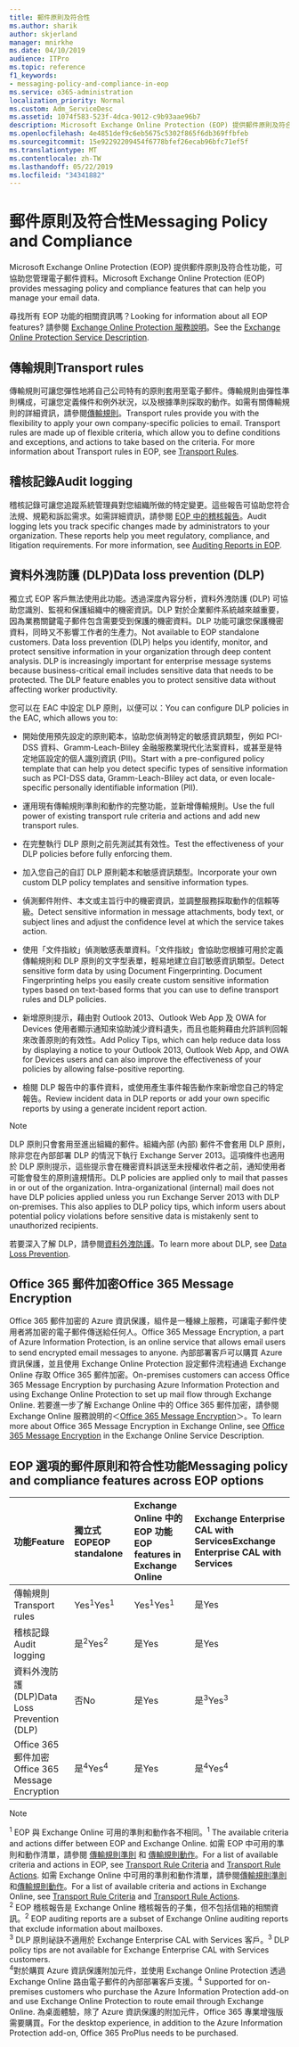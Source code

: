 ```yaml
---
title: 郵件原則及符合性
ms.author: sharik
author: skjerland
manager: mnirkhe
ms.date: 04/10/2019
audience: ITPro
ms.topic: reference
f1_keywords:
- messaging-policy-and-compliance-in-eop
ms.service: o365-administration
localization_priority: Normal
ms.custom: Adm_ServiceDesc
ms.assetid: 1074f583-523f-4dca-9012-c9b93aae96b7
description: Microsoft Exchange Online Protection (EOP) 提供郵件原則及符合性功能，可協助您管理電子郵件資料。
ms.openlocfilehash: 4e4851def9c6eb5675c5302f865f6db369ffbfeb
ms.sourcegitcommit: 15e92292209454f6778bfef26ecab96bfc71ef5f
ms.translationtype: MT
ms.contentlocale: zh-TW
ms.lasthandoff: 05/22/2019
ms.locfileid: "34341882"
---
```

# <a name="messaging-policy-and-compliance"></a><span data-ttu-id="a3448-103">郵件原則及符合性</span><span class="sxs-lookup"><span data-stu-id="a3448-103">Messaging Policy and Compliance</span></span>

<span data-ttu-id="a3448-104">Microsoft Exchange Online Protection (EOP) 提供郵件原則及符合性功能，可協助您管理電子郵件資料。</span><span class="sxs-lookup"><span data-stu-id="a3448-104">Microsoft Exchange Online Protection (EOP) provides messaging policy and compliance features that can help you manage your email data.</span></span>
  
<span data-ttu-id="a3448-105">尋找所有 EOP 功能的相關資訊嗎？</span><span class="sxs-lookup"><span data-stu-id="a3448-105">Looking for information about all EOP features?</span></span> <span data-ttu-id="a3448-106">請參閱 [Exchange Online Protection 服務說明](exchange-online-protection-service-description.md)。</span><span class="sxs-lookup"><span data-stu-id="a3448-106">See the [Exchange Online Protection Service Description](exchange-online-protection-service-description.md).</span></span>
  
## <a name="transport-rules"></a><span data-ttu-id="a3448-107">傳輸規則</span><span class="sxs-lookup"><span data-stu-id="a3448-107">Transport rules</span></span>
<span data-ttu-id="a3448-108"><a name="BKMK_transportrules"> </a></span><span class="sxs-lookup"><span data-stu-id="a3448-108"></span></span>

<span data-ttu-id="a3448-p102">傳輸規則可讓您彈性地將自己公司特有的原則套用至電子郵件。傳輸規則由彈性準則構成，可讓您定義條件和例外狀況，以及根據準則採取的動作。如需有關傳輸規則的詳細資訊，請參閱[傳輸規則](https://go.microsoft.com/fwlink/p/?LinkId=320399)。</span><span class="sxs-lookup"><span data-stu-id="a3448-p102">Transport rules provide you with the flexibility to apply your own company-specific policies to email. Transport rules are made up of flexible criteria, which allow you to define conditions and exceptions, and actions to take based on the criteria. For more information about Transport rules in EOP, see [Transport Rules](https://go.microsoft.com/fwlink/p/?LinkId=320399).</span></span>
  
## <a name="audit-logging"></a><span data-ttu-id="a3448-112">稽核記錄</span><span class="sxs-lookup"><span data-stu-id="a3448-112">Audit logging</span></span>
<span data-ttu-id="a3448-113"><a name="BKMK_auditlogging"> </a></span><span class="sxs-lookup"><span data-stu-id="a3448-113"></span></span>

<span data-ttu-id="a3448-p103">稽核記錄可讓您追蹤系統管理員對您組織所做的特定變更。這些報告可協助您符合法規、規範和訴訟需求。如需詳細資訊，請參閱 [EOP 中的稽核報告](https://go.microsoft.com/fwlink/p/?LinkId=314258)。</span><span class="sxs-lookup"><span data-stu-id="a3448-p103">Audit logging lets you track specific changes made by administrators to your organization. These reports help you meet regulatory, compliance, and litigation requirements. For more information, see [Auditing Reports in EOP](https://go.microsoft.com/fwlink/p/?LinkId=314258).</span></span>
  
## <a name="data-loss-prevention-dlp"></a><span data-ttu-id="a3448-117">資料外洩防護 (DLP)</span><span class="sxs-lookup"><span data-stu-id="a3448-117">Data loss prevention (DLP)</span></span>
<span data-ttu-id="a3448-118"><a name="BKMK_datalossprevention"> </a></span><span class="sxs-lookup"><span data-stu-id="a3448-118"></span></span>

<span data-ttu-id="a3448-p104">獨立式 EOP 客戶無法使用此功能。透過深度內容分析，資料外洩防護 (DLP) 可協助您識別、監視和保護組織中的機密資訊。DLP 對於企業郵件系統越來越重要，因為業務關鍵電子郵件包含需要受到保護的機密資料。DLP 功能可讓您保護機密資料，同時又不影響工作者的生產力。</span><span class="sxs-lookup"><span data-stu-id="a3448-p104">Not available to EOP standalone customers. Data loss prevention (DLP) helps you identify, monitor, and protect sensitive information in your organization through deep content analysis. DLP is increasingly important for enterprise message systems because business-critical email includes sensitive data that needs to be protected. The DLP feature enables you to protect sensitive data without affecting worker productivity.</span></span>
  
<span data-ttu-id="a3448-123">您可以在 EAC 中設定 DLP 原則，以便可以：</span><span class="sxs-lookup"><span data-stu-id="a3448-123">You can configure DLP policies in the EAC, which allows you to:</span></span>
  
- <span data-ttu-id="a3448-124">開始使用預先設定的原則範本，協助您偵測特定的敏感資訊類型，例如 PCI-DSS 資料、Gramm-Leach-Bliley 金融服務業現代化法案資料，或甚至是特定地區設定的個人識別資訊 (PII)。</span><span class="sxs-lookup"><span data-stu-id="a3448-124">Start with a pre-configured policy template that can help you detect specific types of sensitive information such as PCI-DSS data, Gramm-Leach-Bliley act data, or even locale-specific personally identifiable information (PII).</span></span>
    
- <span data-ttu-id="a3448-125">運用現有傳輸規則準則和動作的完整功能，並新增傳輸規則。</span><span class="sxs-lookup"><span data-stu-id="a3448-125">Use the full power of existing transport rule criteria and actions and add new transport rules.</span></span>
    
- <span data-ttu-id="a3448-126">在完整執行 DLP 原則之前先測試其有效性。</span><span class="sxs-lookup"><span data-stu-id="a3448-126">Test the effectiveness of your DLP policies before fully enforcing them.</span></span>
    
- <span data-ttu-id="a3448-127">加入您自己的自訂 DLP 原則範本和敏感資訊類型。</span><span class="sxs-lookup"><span data-stu-id="a3448-127">Incorporate your own custom DLP policy templates and sensitive information types.</span></span>
    
- <span data-ttu-id="a3448-128">偵測郵件附件、本文或主旨行中的機密資訊，並調整服務採取動作的信賴等級。</span><span class="sxs-lookup"><span data-stu-id="a3448-128">Detect sensitive information in message attachments, body text, or subject lines and adjust the confidence level at which the service takes action.</span></span>
    
- <span data-ttu-id="a3448-p105">使用「文件指紋」偵測敏感表單資料。「文件指紋」會協助您根據可用於定義傳輸規則和 DLP 原則的文字型表單，輕易地建立自訂敏感資訊類型。</span><span class="sxs-lookup"><span data-stu-id="a3448-p105">Detect sensitive form data by using Document Fingerprinting. Document Fingerprinting helps you easily create custom sensitive information types based on text-based forms that you can use to define transport rules and DLP policies.</span></span>
    
- <span data-ttu-id="a3448-131">新增原則提示，藉由對 Outlook 2013、Outlook Web App 及 OWA for Devices 使用者顯示通知來協助減少資料遺失，而且也能夠藉由允許誤判回報來改善原則的有效性。</span><span class="sxs-lookup"><span data-stu-id="a3448-131">Add Policy Tips, which can help reduce data loss by displaying a notice to your Outlook 2013, Outlook Web App, and OWA for Devices users and can also improve the effectiveness of your policies by allowing false-positive reporting.</span></span>
    
- <span data-ttu-id="a3448-132">檢閱 DLP 報告中的事件資料，或使用產生事件報告動作來新增您自己的特定報告。</span><span class="sxs-lookup"><span data-stu-id="a3448-132">Review incident data in DLP reports or add your own specific reports by using a generate incident report action.</span></span>
    
> [!NOTE]
> <span data-ttu-id="a3448-p106">DLP 原則只會套用至進出組織的郵件。組織內部 (內部) 郵件不會套用 DLP 原則，除非您在內部部署 DLP 的情況下執行 Exchange Server 2013。這項條件也適用於 DLP 原則提示，這些提示會在機密資料誤送至未授權收件者之前，通知使用者可能會發生的原則違規情形。</span><span class="sxs-lookup"><span data-stu-id="a3448-p106">DLP policies are applied only to mail that passes in or out of the organization. Intra-organizational (internal) mail does not have DLP policies applied unless you run Exchange Server 2013 with DLP on-premises. This also applies to DLP policy tips, which inform users about potential policy violations before sensitive data is mistakenly sent to unauthorized recipients.</span></span> 
  
<span data-ttu-id="a3448-136">若要深入了解 DLP，請參閱[資料外洩防護](https://go.microsoft.com/fwlink/p/?LinkId=320398)。</span><span class="sxs-lookup"><span data-stu-id="a3448-136">To learn more about DLP, see [Data Loss Prevention](https://go.microsoft.com/fwlink/p/?LinkId=320398).</span></span>
  
## <a name="office-365-message-encryption"></a><span data-ttu-id="a3448-137">Office 365 郵件加密</span><span class="sxs-lookup"><span data-stu-id="a3448-137">Office 365 Message Encryption</span></span>
<span data-ttu-id="a3448-138"><a name="BKMK_OME_in_EOP"> </a></span><span class="sxs-lookup"><span data-stu-id="a3448-138"></span></span>

<span data-ttu-id="a3448-139">Office 365 郵件加密的 Azure 資訊保護，組件是一種線上服務，可讓電子郵件使用者將加密的電子郵件傳送給任何人。</span><span class="sxs-lookup"><span data-stu-id="a3448-139">Office 365 Message Encryption, a part of Azure Information Protection, is an online service that allows email users to send encrypted email messages to anyone.</span></span> <span data-ttu-id="a3448-140">內部部署客戶可以購買 Azure 資訊保護，並且使用 Exchange Online Protection 設定郵件流程通過 Exchange Online 存取 Office 365 郵件加密。</span><span class="sxs-lookup"><span data-stu-id="a3448-140">On-premises customers can access Office 365 Message Encryption by purchasing Azure Information Protection and using Exchange Online Protection to set up mail flow through Exchange Online.</span></span> <span data-ttu-id="a3448-141">若要進一步了解 Exchange Online 中的 Office 365 郵件加密，請參閱 Exchange Online 服務說明的＜[Office 365 Message Encryption](../exchange-online-service-description/message-policy-and-compliance.md#office-365-message-encryption)＞。</span><span class="sxs-lookup"><span data-stu-id="a3448-141">To learn more about Office 365 Message Encryption in Exchange Online, see [Office 365 Message Encryption](../exchange-online-service-description/message-policy-and-compliance.md#office-365-message-encryption) in the Exchange Online Service Description.</span></span> 
  
## <a name="messaging-policy-and-compliance-features-across-eop-options"></a><span data-ttu-id="a3448-142">EOP 選項的郵件原則和符合性功能</span><span class="sxs-lookup"><span data-stu-id="a3448-142">Messaging policy and compliance features across EOP options</span></span>
<span data-ttu-id="a3448-143"><a name="BKMK_OME_in_EOP"> </a></span><span class="sxs-lookup"><span data-stu-id="a3448-143"></span></span>

|<span data-ttu-id="a3448-144">**功能**</span><span class="sxs-lookup"><span data-stu-id="a3448-144">**Feature**</span></span>|<span data-ttu-id="a3448-145">**獨立式 EOP**</span><span class="sxs-lookup"><span data-stu-id="a3448-145">**EOP standalone**</span></span>|<span data-ttu-id="a3448-146">**Exchange Online 中的 EOP 功能**</span><span class="sxs-lookup"><span data-stu-id="a3448-146">**EOP features in Exchange Online**</span></span>|<span data-ttu-id="a3448-147">**Exchange Enterprise CAL with Services**</span><span class="sxs-lookup"><span data-stu-id="a3448-147">**Exchange Enterprise CAL with Services**</span></span>|
|:-----|:-----|:-----|:-----|
|<span data-ttu-id="a3448-148">傳輸規則</span><span class="sxs-lookup"><span data-stu-id="a3448-148">Transport rules</span></span>  <br/> |<span data-ttu-id="a3448-149">Yes<sup>1</sup></span><span class="sxs-lookup"><span data-stu-id="a3448-149">Yes<sup>1</sup></span></span> <br/> |<span data-ttu-id="a3448-150">Yes<sup>1</sup></span><span class="sxs-lookup"><span data-stu-id="a3448-150">Yes<sup>1</sup></span></span> <br/> |<span data-ttu-id="a3448-151">是</span><span class="sxs-lookup"><span data-stu-id="a3448-151">Yes</span></span>  <br/> |
|<span data-ttu-id="a3448-152">稽核記錄</span><span class="sxs-lookup"><span data-stu-id="a3448-152">Audit logging</span></span>  <br/> |<span data-ttu-id="a3448-153">是<sup>2</sup></span><span class="sxs-lookup"><span data-stu-id="a3448-153">Yes<sup>2</sup></span></span> <br/> |<span data-ttu-id="a3448-154">是</span><span class="sxs-lookup"><span data-stu-id="a3448-154">Yes</span></span>  <br/> |<span data-ttu-id="a3448-155">是</span><span class="sxs-lookup"><span data-stu-id="a3448-155">Yes</span></span>  <br/> |
|<span data-ttu-id="a3448-156">資料外洩防護 (DLP)</span><span class="sxs-lookup"><span data-stu-id="a3448-156">Data Loss Prevention (DLP)</span></span>  <br/> |<span data-ttu-id="a3448-157">否</span><span class="sxs-lookup"><span data-stu-id="a3448-157">No</span></span>  <br/> |<span data-ttu-id="a3448-158">是</span><span class="sxs-lookup"><span data-stu-id="a3448-158">Yes</span></span>  <br/> |<span data-ttu-id="a3448-159">是<sup>3</sup></span><span class="sxs-lookup"><span data-stu-id="a3448-159">Yes<sup>3</sup></span></span> <br/> |
|<span data-ttu-id="a3448-160">Office 365 郵件加密</span><span class="sxs-lookup"><span data-stu-id="a3448-160">Office 365 Message Encryption</span></span>  <br/> |<span data-ttu-id="a3448-161">是<sup>4</sup></span><span class="sxs-lookup"><span data-stu-id="a3448-161">Yes<sup>4</sup></span></span> <br/> |<span data-ttu-id="a3448-162">是</span><span class="sxs-lookup"><span data-stu-id="a3448-162">Yes</span></span>  <br/> |<span data-ttu-id="a3448-163">是<sup>4</sup></span><span class="sxs-lookup"><span data-stu-id="a3448-163">Yes<sup>4</sup></span></span> <br/> |
   
> [!NOTE]
> <span data-ttu-id="a3448-164"><sup>1</sup> EOP 與 Exchange Online 可用的準則和動作各不相同。</span><span class="sxs-lookup"><span data-stu-id="a3448-164"><sup>1</sup> The available criteria and actions differ between EOP and Exchange Online.</span></span> <span data-ttu-id="a3448-165">如需 EOP 中可用的準則和動作清單，請參閱 [傳輸規則準則](https://go.microsoft.com/fwlink/p/?LinkId=320392) 和 [傳輸規則動作](https://go.microsoft.com/fwlink/p/?LinkId=320393)。</span><span class="sxs-lookup"><span data-stu-id="a3448-165">For a list of available criteria and actions in EOP, see [Transport Rule Criteria](https://go.microsoft.com/fwlink/p/?LinkId=320392) and [Transport Rule Actions](https://go.microsoft.com/fwlink/p/?LinkId=320393).</span></span> <span data-ttu-id="a3448-166">如需 Exchange Online 中可用的準則和動作清單，請參閱[傳輸規則準則](https://go.microsoft.com/fwlink/p/?LinkId=320394)和[傳輸規則動作](https://go.microsoft.com/fwlink/p/?LinkId=320395)。</span><span class="sxs-lookup"><span data-stu-id="a3448-166">For a list of available criteria and actions in Exchange Online, see [Transport Rule Criteria](https://go.microsoft.com/fwlink/p/?LinkId=320394) and [Transport Rule Actions](https://go.microsoft.com/fwlink/p/?LinkId=320395).</span></span> <br/>
> <span data-ttu-id="a3448-167"><sup>2</sup> EOP 稽核報告是 Exchange Online 稽核報告的子集，但不包括信箱的相關資訊。</span><span class="sxs-lookup"><span data-stu-id="a3448-167"><sup>2</sup> EOP auditing reports are a subset of Exchange Online auditing reports that exclude information about mailboxes.</span></span> <br/>
> <span data-ttu-id="a3448-168"><sup>3</sup> DLP 原則祕訣不適用於 Exchange Enterprise CAL with Services 客戶。</span><span class="sxs-lookup"><span data-stu-id="a3448-168"><sup>3</sup> DLP policy tips are not available for Exchange Enterprise CAL with Services customers.</span></span> <br/>
> <span data-ttu-id="a3448-169"><sup>4</sup>對於購買 Azure 資訊保護附加元件，並使用 Exchange Online Protection 透過 Exchange Online 路由電子郵件的內部部署客戶支援。</span><span class="sxs-lookup"><span data-stu-id="a3448-169"><sup>4</sup> Supported for on-premises customers who purchase the Azure Information Protection add-on and use Exchange Online Protection to route email through Exchange Online.</span></span> <span data-ttu-id="a3448-170">為桌面體驗，除了 Azure 資訊保護的附加元件，Office 365 專業增強版需要購買。</span><span class="sxs-lookup"><span data-stu-id="a3448-170">For the desktop experience, in addition to the Azure Information Protection add-on, Office 365 ProPlus needs to be purchased.</span></span> <br/>
  

